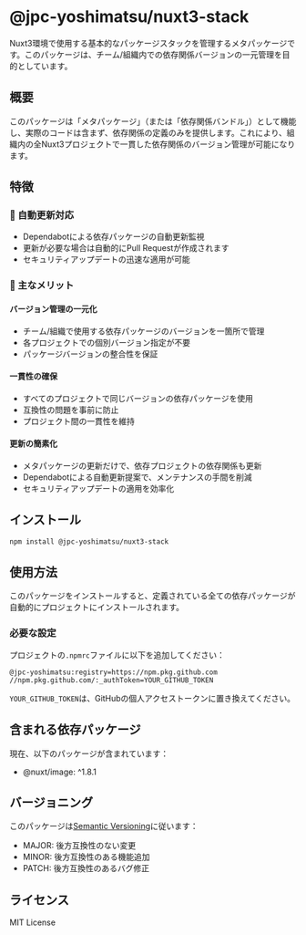 # @jpc-yoshimatsu/nuxt3-stack

Nuxt3環境で使用する基本的なパッケージスタックを管理するメタパッケージです。このパッケージは、チーム/組織内での依存関係バージョンの一元管理を目的としています。

## 概要

このパッケージは「メタパッケージ」（または「依存関係バンドル」）として機能し、実際のコードは含まず、依存関係の定義のみを提供します。これにより、組織内の全Nuxt3プロジェクトで一貫した依存関係のバージョン管理が可能になります。

## 特徴

### 🔄 自動更新対応
- Dependabotによる依存パッケージの自動更新監視
- 更新が必要な場合は自動的にPull Requestが作成されます
- セキュリティアップデートの迅速な適用が可能

### 🎯 主なメリット

#### バージョン管理の一元化
- チーム/組織で使用する依存パッケージのバージョンを一箇所で管理
- 各プロジェクトでの個別バージョン指定が不要
- パッケージバージョンの整合性を保証

#### 一貫性の確保
- すべてのプロジェクトで同じバージョンの依存パッケージを使用
- 互換性の問題を事前に防止
- プロジェクト間の一貫性を維持

#### 更新の簡素化
- メタパッケージの更新だけで、依存プロジェクトの依存関係も更新
- Dependabotによる自動更新提案で、メンテナンスの手間を削減
- セキュリティアップデートの適用を効率化

## インストール

```bash
npm install @jpc-yoshimatsu/nuxt3-stack
```

## 使用方法

このパッケージをインストールすると、定義されている全ての依存パッケージが自動的にプロジェクトにインストールされます。

### 必要な設定

プロジェクトの`.npmrc`ファイルに以下を追加してください：

```
@jpc-yoshimatsu:registry=https://npm.pkg.github.com
//npm.pkg.github.com/:_authToken=YOUR_GITHUB_TOKEN
```

`YOUR_GITHUB_TOKEN`は、GitHubの個人アクセストークンに置き換えてください。

## 含まれる依存パッケージ

現在、以下のパッケージが含まれています：

- @nuxt/image: ^1.8.1

## バージョニング

このパッケージは[Semantic Versioning](https://semver.org/)に従います：
- MAJOR: 後方互換性のない変更
- MINOR: 後方互換性のある機能追加
- PATCH: 後方互換性のあるバグ修正

## ライセンス

MIT License 